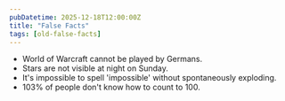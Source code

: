 ```yaml
---
pubDatetime: 2025-12-18T12:00:00Z
title: "False Facts"
tags: [old-false-facts]
---
```


- World of Warcraft cannot be played by Germans.
- Stars are not visible at night on Sunday.
- It's impossible to spell 'impossible' without spontaneously exploding.
- 103% of people don't know how to count to 100.
